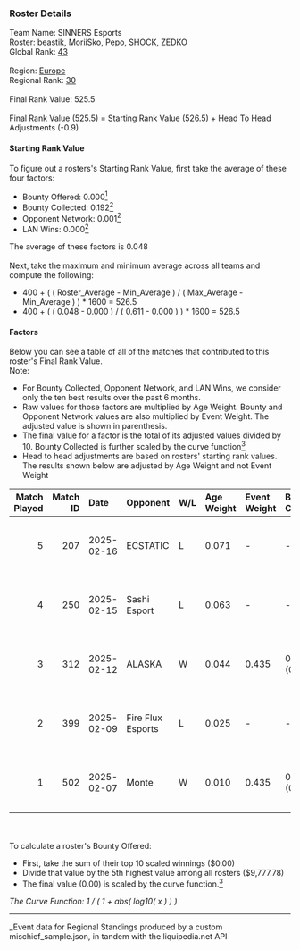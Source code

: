### Roster Details<br />
Team Name: SINNERS Esports<br />
Roster: beastik, MoriiSko, Pepo, SHOCK, ZEDKO<br />
Global Rank: [43](../../standings_global_2025_08_04.md)<br />
<br />
Region: [Europe]( ../../standings_europe_2025_08_04.md)<br />
Regional Rank: [30]( ../../standings_europe_2025_08_04.md)<br />
<br />
Final Rank Value:  525.5<br />
<br />
Final Rank Value (525.5) = Starting Rank Value (526.5) + Head To Head Adjustments (-0.9)<br />

#### Starting Rank Value<br />
To figure out a rosters's Starting Rank Value, first take the average of these four factors:<br />
- Bounty Offered: 0.000[<sup>1</sup>](#table2)
- Bounty Collected: 0.192[<sup>2</sup>](#table1)
- Opponent Network: 0.001[<sup>2</sup>](#table1)
- LAN Wins: 0.000[<sup>2</sup>](#table1)

The average of these factors is 0.048<br />
<br />
Next, take the maximum and minimum average across all teams and compute the following:<br />
- 400 + ( ( Roster_Average - Min_Average ) / ( Max_Average - Min_Average ) ) * 1600 = 526.5
- 400 + ( ( 0.048 - 0.000 ) / ( 0.611 - 0.000 ) ) * 1600 = 526.5


#### Factors<br />
Below you can see a table of all of the matches that contributed to this roster's Final Rank Value.<br />
Note:<br />

- For Bounty Collected, Opponent Network, and LAN Wins, we consider only the ten best results over the past 6 months.
- Raw values for those factors are multiplied by Age Weight. Bounty and Opponent Network values are also multiplied by Event Weight. The adjusted value is shown in parenthesis.
- The final value for a factor is the total of its adjusted values divided by 10. Bounty Collected is further scaled by the curve function[<sup>3</sup>](#curveFunction)
- Head to head adjustments are based on rosters' starting rank values. The results shown below are adjusted by Age Weight and not Event Weight
<span id="table1"></span><br />


| Match Played | Match ID | Date       | Opponent          | W/L | Age Weight | Event Weight | Bounty Collected | Opponent Network | LAN Wins  | H2H Adj. | Roster                                |
| -: | -: | :- | :- | :- | :- | :- | :- | :- | :- | -: | :- |
|            5 |      207 | 2025-02-16 | ECSTATIC          | L   | 0.071      | -            | -                | -                | -         |    -1.12 | beastik, MoriiSko, Pepo, SHOCK, ZEDKO |
|            4 |      250 | 2025-02-15 | Sashi Esport      | L   | 0.063      | -            | -                | -                | -         |    -0.95 | beastik, MoriiSko, Pepo, SHOCK, ZEDKO |
|            3 |      312 | 2025-02-12 | ALASKA            | W   | 0.044      | 0.435        | 0.032 (0.001)    | 0.420 (0.008)    | 0 (0.000) |     1.37 | beastik, MoriiSko, Pepo, SHOCK, ZEDKO |
|            2 |      399 | 2025-02-09 | Fire Flux Esports | L   | 0.025      | -            | -                | -                | -         |    -0.40 | beastik, MoriiSko, Pepo, SHOCK, ZEDKO |
|            1 |      502 | 2025-02-07 | Monte             | W   | 0.010      | 0.435        | 0.000 (0.000)    | 0.230 (0.001)    | 0 (0.000) |     0.16 | beastik, MoriiSko, Pepo, SHOCK, ZEDKO |

<br />
<span id="table2"></span><br />
To calculate a roster's Bounty Offered:<br />

- First, take the sum of their top 10 scaled winnings ($0.00)
- Divide that value by the 5th highest value among all rosters ($9,777.78)
- The final value (0.00) is scaled by the curve function.[<sup>3</sup>](#curveFunction)

<span id="curveFunction"></span>_The Curve Function: 1 / ( 1 + abs( log10( x ) ) )_<br />

---
_Event data for Regional Standings produced by a custom mischief_sample.json, in tandem with the liquipedia.net API<br />
